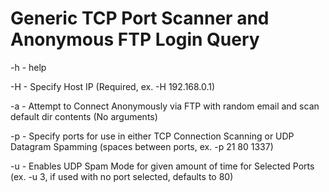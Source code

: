 
# Generic TCP Port Scanner and Anonymous FTP Login Query

 -h - help
 
 -H - Specify Host IP (Required, ex. -H 192.168.0.1)
 
 -a - Attempt to Connect Anonymously via FTP with random email and scan default dir contents (No arguments)
 
 -p - Specify ports for use in either TCP Connection Scanning or UDP Datagram Spamming (spaces between ports, ex. -p 21 80 1337)
 
 -u - Enables UDP Spam Mode for given amount of time for Selected Ports (ex. -u 3, if used with no port selected, defaults to 80)
 
